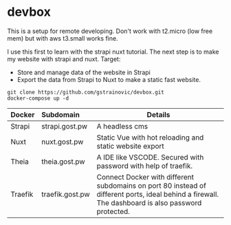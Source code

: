 # devbox

This is a setup for remote developing.
Don't work with t2.micro (low free mem) but with aws t3.small works fine.

I use this first to learn with the strapi nuxt tutorial.
The next step is to make my website with strapi and nuxt.
Target:
* Store and manage data of the website in Strapi
* Export the data from Strapi to Nuxt to make a static fast website.  

```
git clone https://github.com/gstrainovic/devbox.git
docker-compose up -d
```

| Docker        | Subdomain       | Details        |
| ------------- |:--------------  | -------------- |
| Strapi        | strapi.gost.pw  | A headless cms |
| Nuxt          | nuxt.gost.pw    | Static Vue with hot reloading and static website export|
| Theia         | theia.gost.pw   | A IDE like VSCODE. Secured with password with help of traefik. |
| Traefik       | traefik.gost.pw | Connect Docker with different subdomains on port 80 instead of different ports, ideal behind a firewall. The dashboard is also password protected.


